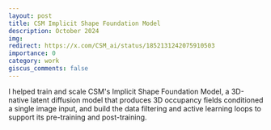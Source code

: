 ```yaml
---
layout: post
title: CSM Implicit Shape Foundation Model
description: October 2024
img:
redirect: https://x.com/CSM_ai/status/1852131242075910503
importance: 0
category: work
giscus_comments: false
---
```


I helped train and scale CSM's Implicit Shape Foundation Model, a 3D-native latent diffusion model that produces 3D occupancy fields conditioned a single image input, and build the data filtering and active learning loops to support its pre-training and post-training.
